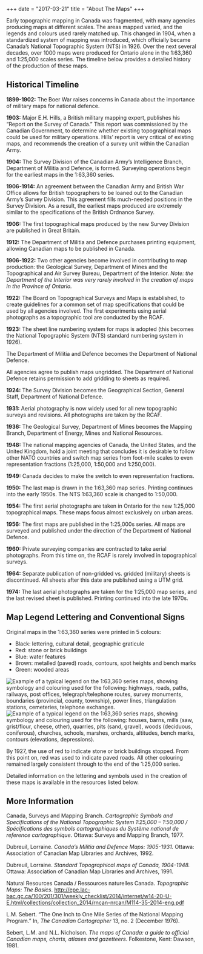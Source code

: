 +++
date = "2017-03-21"
title = "About The Maps"
+++

Early topographic mapping in Canada was fragmented, with many agencies producing maps at different scales. The areas mapped varied, and the legends and colours used rarely matched up. This changed in 1904, when a standardized system of mapping was introduced, which officially became Canada’s National Topographic System (NTS) in 1926. Over the next several decades, over 1000 maps were produced for Ontario alone in the 1:63,360 and 1:25,000 scales series. The timeline below provides a detailed history of the production of these maps.


## Historical Timeline

**1899-1902:** The Boer War raises concerns in Canada about the importance of military maps for national defence.

**1903:** Major E.H. Hills, a British military mapping expert, publishes his “Report on the Survey of Canada.” This report was commissioned by the Canadian Government, to determine whether existing topographical maps could be used for military operations. Hills’ report is very critical of existing maps, and recommends the creation of a survey unit within the Canadian Army.

**1904:** The Survey Division of the Canadian Army’s Intelligence Branch, Department of Militia and Defence, is formed. Surveying operations begin for the earliest maps in the 1:63,360 series.

**1906-1914:** An agreement between the Canadian Army and British War Office allows for British topographers to be loaned out to the Canadian Army’s Survey Division. This agreement fills much-needed positions in the Survey Division. As a result, the earliest maps produced are extremely similar to the specifications of the British Ordnance Survey.

**1906:** The first topographical maps produced by the new Survey Division are published in Great Britain.

**1912:** The Department of Militia and Defence purchases printing equipment, allowing Canadian maps to be published in Canada.

**1906-1922:** Two other agencies become involved in contributing to map production: the Geological Survey, Department of Mines and the Topographical and Air Survey Bureau, Department of the Interior. _Note: the Department of the Interior was very rarely involved in the creation of maps in the Province of Ontario._

**1922:** The Board on Topographical Surveys and Maps is established, to create guidelines for a common set of map specifications that could be used by all agencies involved.
The first experiments using aerial photographs as a topographic tool are conducted by the RCAF.

**1923:** The sheet line numbering system for maps is adopted (this becomes the National Topographic System (NTS) standard numbering system in 1926).

The Department of Militia and Defence becomes the Department of National Defence.

All agencies agree to publish maps ungridded. The Department of National Defence retains permission to add gridding to sheets as required.

**1924:** The Survey Division becomes the Geographical Section, General Staff, Department of National Defence.

**1931:** Aerial photography is now widely used for all new topographic surveys and revisions. All photographs are taken by the RCAF.

**1936:** The Geological Survey, Department of Mines becomes the Mapping Branch, Department of Energy, Mines and National Resources.

**1948:** The national mapping agencies of Canada, the United States, and the United Kingdom, hold a joint  meeting that concludes it is desirable to follow other NATO countries and switch map series from foot-mile scales to even representation fractions (1:25,000, 1:50,000 and 1:250,000).

**1949:** Canada decides to make the switch to even representation fractions.

**1950:** The last map is drawn in the 1:63,360 map series. Printing continues into the early 1950s.
The NTS 1:63,360 scale is changed to 1:50,000.

**1954:** The first aerial photographs are taken in Ontario for the new 1:25,000 topographical maps. These maps focus almost exclusively on urban areas.

**1956:** The first maps are published in the 1:25,000s series. All maps are surveyed and published under the direction of the Department of National Defence.

**1960:** Private surveying companies are contracted to take aerial photographs. From this time on, the RCAF is rarely involved in topographical surveys.

**1964:** Separate publication of non-gridded vs. gridded (military) sheets is discontinued. All sheets after this date are published using a UTM grid.

**1974:** The last aerial photographs are taken for the 1:25,000 map series, and the last revised sheet is published. Printing continued into the late 1970s.

## Map Legend Lettering and Conventional Signs

Original maps in the 1:63,360 series were printed in 5 colours:

* Black: lettering, cultural detail, geographic graticule
* Red: stone or brick buildings
* Blue: water features
* Brown: metalled (paved) roads, contours, spot heights and bench marks
* Green: wooded areas

<img class= "img-responsive" src="../img/legend-63k-1.png" alt="Example of a typical legend on the 1:63,360 series maps, showing symbology and colouring used for the following: highways, roads, paths, railways, post offices, telegraph/telephone routes, survey monuments, boundaries (provincial, county, township), power lines, triangulation stations, cemeteries, telephone exchanges.">

<img class= "img-responsive" src="../img/legend-63k-2.png" alt="Example of a typical legend on the 1:63,360 series maps, showing symbology and colouring used for the following: houses, barns, mills (saw, grist/flour, cheese, other), quarries, pits (sand, gravel), woods (deciduous, coniferous), churches, schools, marshes, orchards, altitudes, bench marks, contours (elevations, depressions).">

By 1927, the use of red to indicate stone or brick buildings stopped. From this point on, red was used to indicate paved roads. All other colouring remained largely consistent through to the end of the 1:25,000 series.

Detailed information on the lettering and symbols used in the creation of these maps is available in the resources listed below.

## More Information

Canada, Surveys and Mapping Branch. _Cartographic Symbols and Specifications of the National Topographic System 1:25,000 – 1:50,000 / Spécifications des symbols cartographiques du Système national de reference cartographique_. Ottawa: Surveys and Mapping Branch, 1977.

Dubreuil, Lorraine. _Canada’s Militia and Defence Maps: 1905-1931._ Ottawa: Association of Canadian Map Libraries and Archives, 1992.

Dubreuil, Lorraine. _Standard Topographical maps of Canada, 1904-1948._ Ottawa: Association of Canadian Map Libraries and Archives, 1991.

Natural Resources Canada / Ressources naturelles Canada. _Topographic Maps: The Basics_. http://epe.lac-bac.gc.ca/100/201/301/weekly_checklist/2014/internet/w14-20-U-E.html/collections/collection_2014/rncan-nrcan/M114-35-2014-eng.pdf

L.M. Sebert. “The One Inch to One Mile Series of the National Mapping Program.” In, _The Canadian Cartographer_ 13, no. 2 (December 1976).

Sebert, L.M. and N.L. Nicholson. _The maps of Canada: a guide to official Canadian maps, charts, atlases and gazetteers_. Folkestone, Kent: Dawson, 1981.
